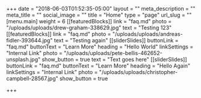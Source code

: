 +++
date = "2018-06-03T01:52:35-05:00"
layout = ""
meta_description = ""
meta_title = ""
social_image = ""
title = "Home"
type = "page"
url_slug = ""
[menu.main]
weight = 6
[[featuredBlocks]]
link = "faq.md"
photo = "/uploads/uploads/drew-graham-338629.jpg"
text = "Testing 123"
[[featuredBlocks]]
link = "faq.md"
photo = "/uploads/uploads/andreas-fidler-393644.jpg"
text = "Testing again"
[[sliderSlides]]
buttonLink = "faq.md"
buttonText = "Learn More"
heading = "Hello World"
linkSettings = "Internal Link"
photo = "/uploads/uploads/pete-bellis-462652-unsplash.jpg"
show_button = true
text = "Text goes here"
[[sliderSlides]]
buttonLink = "faq.md"
buttonText = "Learn More"
heading = "Hello Again"
linkSettings = "Internal Link"
photo = "/uploads/uploads/christopher-campbell-28567.jpg"
show_button = true

+++
